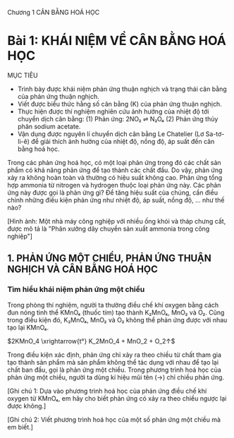Chương 1
CÂN BẰNG HOÁ HỌC

# Bài 1: KHÁI NIỆM VỀ CÂN BẰNG HOÁ HỌC

MỤC TIÊU
- Trình bày được khái niệm phản ứng thuận nghịch và trạng thái cân bằng của phản ứng thuận nghịch.
- Viết được biểu thức hằng số cân bằng (K) của phản ứng thuận nghịch.
- Thực hiện được thí nghiệm nghiên cứu ảnh hưởng của nhiệt độ tới chuyển dịch cân bằng:
(1) Phản ứng: 2NO₂ ⇌ N₂O₄
(2) Phản ứng thủy phân sodium acetate.
- Vận dụng được nguyên lí chuyển dịch cân bằng Le Chatelier (Lơ Sa-tơ-li-ê) để giải thích ảnh hưởng của nhiệt độ, nồng độ, áp suất đến cân bằng hoá học.

Trong các phản ứng hoá học, có một loại phản ứng trong đó các chất sản phẩm có khả năng phản ứng để tạo thành các chất đầu. Do vậy, phản ứng xảy ra không hoàn toàn và thường có hiệu suất không cao. Phản ứng tổng hợp ammonia từ nitrogen và hydrogen thuộc loại phản ứng này. Các phản ứng này được gọi là phản ứng gì? Để tăng hiệu suất của chúng, cần điều chỉnh những điều kiện phản ứng như nhiệt độ, áp suất, nồng độ, ... như thế nào?

[Hình ảnh: Một nhà máy công nghiệp với nhiều ống khói và tháp chưng cất, được mô tả là "Phân xưởng dây chuyền sản xuất ammonia trong công nghiệp"]

## 1. PHẢN ỨNG MỘT CHIỀU, PHẢN ỨNG THUẬN NGHỊCH VÀ CÂN BẰNG HOÁ HỌC

### Tìm hiểu khái niệm phản ứng một chiều

Trong phòng thí nghiệm, người ta thường điều chế khí oxygen bằng cách đun nóng tinh thể KMnO₄ (thuốc tím) tạo thành K₂MnO₄, MnO₂ và O₂. Cũng trong điều kiện đó, K₂MnO₄, MnO₂ và O₂ không thể phản ứng được với nhau tạo lại KMnO₄.

$2KMnO_4 \xrightarrow{t°} K_2MnO_4 + MnO_2 + O_2↑$

Trong điều kiện xác định, phản ứng chỉ xảy ra theo chiều từ chất tham gia tạo thành sản phẩm mà sản phẩm không thể tác dụng với nhau để tạo lại chất ban đầu, gọi là phản ứng một chiều. Trong phương trình hoá học của phản ứng một chiều, người ta dùng kí hiệu mũi tên (→) chỉ chiều phản ứng.

[Ghi chú 1: Dựa vào phương trình hoá học của phản ứng điều chế khí oxygen từ KMnO₄, em hãy cho biết phản ứng có xảy ra theo chiều ngược lại được không.]

[Ghi chú 2: Viết phương trình hoá học của một số phản ứng một chiều mà em biết.]